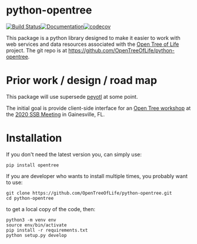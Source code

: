 python-opentree
===============
[![Build Status](https://travis-ci.org/OpenTreeOfLife/python-opentree.svg?branch=master)](https://travis-ci.org/OpenTreeOfLife/python-opentree)[![Documentation](https://readthedocs.org/projects/opentree/badge/?version=latest&style=flat)](https://opentree.readthedocs.io/en/latest/)[![codecov](https://codecov.io/gh/OpenTreeOfLife/python-opentree/branch/ms/graph/badge.svg)](https://codecov.io/gh/OpenTreeOfLife/python-opentree)

This package is a python library designed to make it easier to work with web services and
data resources associated with the [Open Tree of Life](https://opentreeoflife.github.io)
project.
The git repo is at https://github.com/OpenTreeOfLife/python-opentree.


Prior work / design / road map
==============================

This package will use supersede [peyotl](http://opentreeoflife.github.io/peyotl/) at
    some point.

The initial goal is provide client-side interface for an
[Open Tree workshop](https://opentreeoflife.github.io/SSBworkshop)
at the [2020 SSB Meeting](https://systbiol.github.io/ssb2020/) in Gainesville, FL.

 
Installation
============
If you don't need the latest version you, can simply use:

    pip install opentree


If you are developer who wants to install multiple times, you probably want to use:

    git clone https://github.com/OpenTreeOfLife/python-opentree.git
    cd python-opentree
    
to get a local copy of the code, then:

    python3 -m venv env
    source env/bin/activate
    pip install -r requirements.txt
    python setup.py develop

